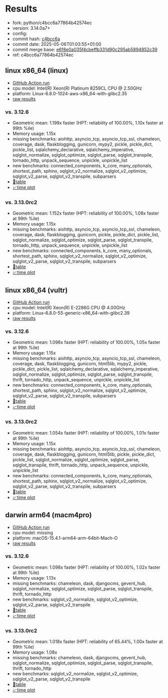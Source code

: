# Results

- fork: python/c4bcc6a77864b42574ec
- version: 3.14.0a7+
- config: 
- commit hash: [c4bcc6a](https://github.com/python/cpython/commit/c4bcc6a)
- commit date: 2025-05-06T01:03:55+01:00
- commit merge base: [e6f8e0a035f4cbeffb331d90c295ab5894852c39](https://github.com/python/cpython/commit/e6f8e0a035f4cbeffb331d90c295ab5894852c39)
- ref: c4bcc6a77864b42574ec

## linux x86_64 (linux)

- [GitHub Action run](https://github.com/facebookexperimental/free-threading-benchmarking/actions/runs/14849033548)
- cpu model: Intel(R) Xeon(R) Platinum 8259CL CPU @ 2.50GHz
- platform: Linux-6.8.0-1024-aws-x86_64-with-glibc2.35
- [raw results](bm-20250506-linux-x86_64-python-c4bcc6a77864b42574ec-3.14.0a7%2B-c4bcc6a.json)

### vs. 3.12.6

- Geometric mean: 1.199x faster (HPT: reliability of 100.00%, 1.10x faster at 99th %ile)
- Memory usage: 1.15x
- missing benchmarks: aiohttp, asyncio_tcp, asyncio_tcp_ssl, chameleon, coverage, dask, flaskblogging, gunicorn, mypy2, pickle, pickle_dict, pickle_list, sqlalchemy_declarative, sqlalchemy_imperative, sqlglot_normalize, sqlglot_optimize, sqlglot_parse, sqlglot_transpile, tornado_http, unpack_sequence, unpickle, unpickle_list
- new benchmarks: connected_components, k_core, many_optionals, shortest_path, sphinx, sqlglot_v2_normalize, sqlglot_v2_optimize, sqlglot_v2_parse, sqlglot_v2_transpile, subparsers
- [📄table](bm-20250506-linux-x86_64-python-c4bcc6a77864b42574ec-3.14.0a7%2B-c4bcc6a-vs-3.12.6.md)
- [📈time plot](bm-20250506-linux-x86_64-python-c4bcc6a77864b42574ec-3.14.0a7%2B-c4bcc6a-vs-3.12.6.svg)

### vs. 3.13.0rc2

- Geometric mean: 1.152x faster (HPT: reliability of 100.00%, 1.08x faster at 99th %ile)
- Memory usage: 1.15x
- missing benchmarks: aiohttp, asyncio_tcp, asyncio_tcp_ssl, chameleon, coverage, dask, flaskblogging, gunicorn, pickle, pickle_dict, pickle_list, sqlglot_normalize, sqlglot_optimize, sqlglot_parse, sqlglot_transpile, tornado_http, unpack_sequence, unpickle, unpickle_list
- new benchmarks: connected_components, k_core, many_optionals, shortest_path, sphinx, sqlglot_v2_normalize, sqlglot_v2_optimize, sqlglot_v2_parse, sqlglot_v2_transpile, subparsers
- [📄table](bm-20250506-linux-x86_64-python-c4bcc6a77864b42574ec-3.14.0a7%2B-c4bcc6a-vs-3.13.0rc2.md)
- [📈time plot](bm-20250506-linux-x86_64-python-c4bcc6a77864b42574ec-3.14.0a7%2B-c4bcc6a-vs-3.13.0rc2.svg)

## linux x86_64 (vultr)

- [GitHub Action run](https://github.com/facebookexperimental/free-threading-benchmarking/actions/runs/14849033548)
- cpu model: Intel(R) Xeon(R) E-2286G CPU @ 4.00GHz
- platform: Linux-6.8.0-55-generic-x86_64-with-glibc2.39
- [raw results](bm-20250506-vultr-x86_64-python-c4bcc6a77864b42574ec-3.14.0a7%2B-c4bcc6a.json)

### vs. 3.12.6

- Geometric mean: 1.096x faster (HPT: reliability of 100.00%, 1.05x faster at 99th %ile)
- Memory usage: 1.15x
- missing benchmarks: aiohttp, asyncio_tcp, asyncio_tcp_ssl, chameleon, coverage, dask, flaskblogging, gunicorn, html5lib, mypy2, pickle, pickle_dict, pickle_list, sqlalchemy_declarative, sqlalchemy_imperative, sqlglot_normalize, sqlglot_optimize, sqlglot_parse, sqlglot_transpile, thrift, tornado_http, unpack_sequence, unpickle, unpickle_list
- new benchmarks: connected_components, k_core, many_optionals, shortest_path, sphinx, sqlglot_v2_normalize, sqlglot_v2_optimize, sqlglot_v2_parse, sqlglot_v2_transpile, subparsers
- [📄table](bm-20250506-vultr-x86_64-python-c4bcc6a77864b42574ec-3.14.0a7%2B-c4bcc6a-vs-3.12.6.md)
- [📈time plot](bm-20250506-vultr-x86_64-python-c4bcc6a77864b42574ec-3.14.0a7%2B-c4bcc6a-vs-3.12.6.svg)

### vs. 3.13.0rc2

- Geometric mean: 1.054x faster (HPT: reliability of 100.00%, 1.01x faster at 99th %ile)
- Memory usage: 1.15x
- missing benchmarks: aiohttp, asyncio_tcp, asyncio_tcp_ssl, chameleon, coverage, dask, flaskblogging, gunicorn, html5lib, pickle, pickle_dict, pickle_list, sqlglot_normalize, sqlglot_optimize, sqlglot_parse, sqlglot_transpile, thrift, tornado_http, unpack_sequence, unpickle, unpickle_list
- new benchmarks: connected_components, k_core, many_optionals, shortest_path, sphinx, sqlglot_v2_normalize, sqlglot_v2_optimize, sqlglot_v2_parse, sqlglot_v2_transpile, subparsers
- [📄table](bm-20250506-vultr-x86_64-python-c4bcc6a77864b42574ec-3.14.0a7%2B-c4bcc6a-vs-3.13.0rc2.md)
- [📈time plot](bm-20250506-vultr-x86_64-python-c4bcc6a77864b42574ec-3.14.0a7%2B-c4bcc6a-vs-3.13.0rc2.svg)

## darwin arm64 (macm4pro)

- [GitHub Action run](https://github.com/facebookexperimental/free-threading-benchmarking/actions/runs/14849033548)
- cpu model: missing
- platform: macOS-15.4.1-arm64-arm-64bit-Mach-O
- [raw results](bm-20250506-macm4pro-arm64-python-c4bcc6a77864b42574ec-3.14.0a7%2B-c4bcc6a.json)

### vs. 3.12.6

- Geometric mean: 1.098x faster (HPT: reliability of 100.00%, 1.02x faster at 99th %ile)
- Memory usage: 1.13x
- missing benchmarks: chameleon, dask, djangocms, gevent_hub, sqlglot_normalize, sqlglot_optimize, sqlglot_parse, sqlglot_transpile, thrift, tornado_http
- new benchmarks: sqlglot_v2_normalize, sqlglot_v2_optimize, sqlglot_v2_parse, sqlglot_v2_transpile
- [📄table](bm-20250506-macm4pro-arm64-python-c4bcc6a77864b42574ec-3.14.0a7%2B-c4bcc6a-vs-3.12.6.md)
- [📈time plot](bm-20250506-macm4pro-arm64-python-c4bcc6a77864b42574ec-3.14.0a7%2B-c4bcc6a-vs-3.12.6.svg)

### vs. 3.13.0rc2

- Geometric mean: 1.018x faster (HPT: reliability of 65.44%, 1.00x faster at 99th %ile)
- Memory usage: 1.08x
- missing benchmarks: chameleon, dask, djangocms, gevent_hub, sqlglot_normalize, sqlglot_optimize, sqlglot_parse, sqlglot_transpile, thrift, tornado_http
- new benchmarks: sqlglot_v2_normalize, sqlglot_v2_optimize, sqlglot_v2_parse, sqlglot_v2_transpile
- [📄table](bm-20250506-macm4pro-arm64-python-c4bcc6a77864b42574ec-3.14.0a7%2B-c4bcc6a-vs-3.13.0rc2.md)
- [📈time plot](bm-20250506-macm4pro-arm64-python-c4bcc6a77864b42574ec-3.14.0a7%2B-c4bcc6a-vs-3.13.0rc2.svg)

